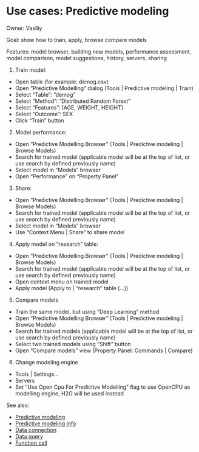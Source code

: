 <!-- TITLE: Use Cases: Predictive modeling -->
<!-- SUBTITLE: -->

# Use cases: Predictive modeling

Owner: Vasiliy

Goal: show how to train, apply, browse compare models

Features: model browser, building new models, performance assessment, model comparison, model suggestions, history,
servers, sharing

1. Train model:

* Open table (for example: demog.csv)
* Open “Predictive Modelling” dialog (Tools | Predictive modeling | Train)
* Select “Table”: “demog”
* Select “Method”: “Distributed Random Forest”
* Select “Features”: [AGE, WEIGHT, HEIGHT]
* Select “Outcome”: SEX
* Click “Train” button

2. Model performance:

* Open “Predictive Modelling Browser” (Tools | Predictive modeling | Browse Models)
* Search for trained model (applicable model will be at the top of list, or use search by defined previously name)
* Select model in “Models” browser
* Open “Performance” on “Property Panel”

3. Share:

* Open “Predictive Modelling Browser” (Tools | Predictive modeling | Browse Models)
* Search for trained model (applicable model will be at the top of list, or use search by defined previously name)
* Select model in “Models” browser
* Use “Context Menu | Share” to share model

4. Apply model on “research” table:

* Open “Predictive Modelling Browser” (Tools | Predictive modeling | Browse Models)
* Search for trained model (applicable model will be at the top of list, or use search by defined previously name)
* Open context menu on trained model
* Apply model (Apply to | “research” table (...))

5. Compare models

* Train the same model, but using “Deep Learning” method
* Open “Predictive Modelling Browser” (Tools | Predictive modeling | Browse Models)
* Search for trained models (applicable model will be at the top of list, or use search by defined previously name)
* Select two trained models using “Shift” button
* Open “Compare models” view (Property Panel: Commands | Compare)

6. Change modeling engine

* Tools | Settings…
* Servers
* Set “Use Open Cpu For Predictive Modelling” flag to use OpenCPU as modelling engine, H2O will be used instead

See also:

* [Predictive modeling](../../learn/predictive-modeling.md)
* [Predictive modeling Info](../../learn/predictive-modeling-info.md)
* [Data connection](../../access/data-connection.md)
* [Data query](../../access/data-query.md)
* [Function call](../../datagrok/functions/function-call.md)
